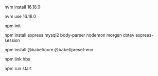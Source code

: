 nvm install 16.18.0

nvm use 16.18.0


npm init

npm install express mysql2 body-parser nodemon morgan dotev express-session

npm install @babel/core @babel/preset-env

npm link hbs




npm run start
